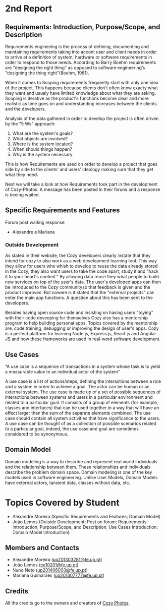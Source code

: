 # 2nd Report

## Requirements: Introduction, Purpose/Scope, and Description
Requirements engineeing is the process of defining, documenting and maintaining requirements taking into accont user and client needs in order to arrive at a definition of system, hardware or software requirements in order to respond to those needs. 
According to Barry Boehm requirements are "designing the right thing" as opposed to software engineering’s "designing the thing right"(Boehm, 1981).

When it comes to Scoping requirements frequently start with only one idea of the project. 
This happens because clients don't often know exacty what they want and usualy have limited knowledge about what they are asking. Scoping is iterative as the product's functions become clear and more realistic as time goes on and understanding increases between the clients and the developers. 

Analysis of the data gathered in order to develop the project is often driven by the "5 Ws" approach:
1. What are the system's goals?
2. What objects are involved?
3. Where is the system located?
4. When should things happen?
5. Why is the system necessary

This is how Requirements are used on order to develop a project that goes side by side to the clients' and users' ideology making sure that they get what they need.

Next we will take a look at how Requirements took part in the development of Cozy-Photos. A message has been posted in their foruns and a response is beeing waited.

## Specific Requirements and Features
Forum post waiting response
- Alexandre e Mariana

### Outside Development
As stated in their website, the Cozy developers clearly instate that they intend for cozy to also work as a web development learning tool. 
This way they allow for users who whish to develop to reuse the data already stored in the Cozy, they also want users to take the code apart, study it and "hack it to your heart's content." 
By allowing data reuse they what people to build new services on top of the user's data. The user's developed apps can then be introduced to the Cozy communityso that feedback is given and the product improved. 
But nowere is it stated that the "external projects" can enter the main app functions. 
A question about this has been sent to the developers.

Besides having open source code and insisting on having users "toying" with their code deveoping for themselves Cozy also has a mentorship program to help building personal apps. 
Topics covered by the mentorship are: code training, debugging or improving the design of user's apps. Cozy is a perfect platform for learning Node.js, Express.js, React.js and Angular JS and how these frameworks are used in real-word software development.

## Use Cases
“A use case is a sequence of transactions in a system whose task is to yield a measurable value to an individual actor of the system”

A use case is a list of actions/steps, defining the interactions between a role and a system in order to achieve a goal. The actor can be human or an external system. The use case is made up of a set of possible sequences of interactions between systems and users in a particular environment and related to a particular goal. It consists of a group of elements (for example, classes and interfaces) that can be used together in a way that will have an effect larger than the sum of the separate elements combined. The use case should contain all system activities that have significance to the users. A use case can be thought of as a collection of possible scenarios related to a particular goal, indeed, the use case and goal are sometimes considered to be synonymous.

## Domain Model
Domain modeling is a way to describe and represent real world individuals and the relationship between them. 
These relationships and individuals describe the problem domain space.
Domain modeling is one of the key models used in software engineering.
Unlike User Models, Domain Models have external actors, tansient data, classes without data, etc.

# Topics Covered by Student
- Alexandre Moreira (Specific Requirements and Features; Domain Model)
- João Lemos (Outside Development; Post on forum; Requirements: Introduction, Purpose/Scope, and Description; Use Cases Introduction; Domain Model Introduction)

## Members and Contacts
- Alexandre Moreira (up201303281@fe.up.pt)
- João Lemos (ee10201@fe.up.pt)
- Nuno Neto (up201406003@fe.up.pt)
- Mariana Guimarães (up201307777@fe.up.pt)

## Credits
All the credits go to the owners and creators of [Cozy Photos](https://github.com/cozy/cozy-photos).
